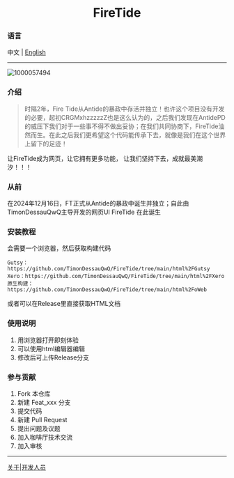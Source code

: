 <h1 align="center">FireTide</h1>

### 语言

中文 | [English](./README.en.md)

----
![1000057494](https://github.com/user-attachments/assets/71014958-eaf4-4b67-ba99-f6cc97134858)

### 介绍

>时隔2年，Fire Tide从Antide的暴政中存活并独立！也许这个项目没有开发的必要，起初CRGMxhzzzzzZ也是这么认为的，之后我们发现在AntidePD的威压下我们对于一些事不得不做出妥协；在我们共同协商下，FireTide油然而生。在此之后我们更希望这个代码能传承下去，就像是我们在这个世界上留下的足迹！

让FireTide成为网页，让它拥有更多功能，
让我们坚持下去，成就最美潮汐！！！

### 从前

在2024年12月16日，FT正式从Antide的暴政中诞生并独立；自此由TimonDessauQwQ主导开发的网页UI FireTide 在此诞生

### 安装教程

会需要一个浏览器，然后获取构建代码

    Gutsy：https://github.com/TimonDessauQwQ/FireTide/tree/main/html%2FGutsy
    Xero：https://github.com/TimonDessauQwQ/FireTide/tree/main/html%2FXero
    原生构建：https://github.com/TimonDessauQwQ/FireTide/tree/main/html%2FoWeb

或者可以在Release里直接获取HTML文档

### 使用说明

1.  用浏览器打开即刻体验
2.  可以使用html编辑器编辑
3.  修改后可上传Release分支

### 参与贡献

1.  Fork 本仓库
2.  新建 Feat_xxx 分支
3.  提交代码
4.  新建 Pull Request
5.  提出问题及议题
6.  加入咖啡厅技术交流
7.  加入审核
----
[关于](./other/About.md)|[开发人员](./开发人员名单.md)
